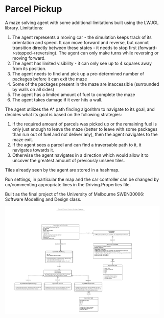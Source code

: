 # Parcel Pickup

A maze solving agent with some additional limitations built using the LWJGL library.
Limitations:

1. The agent represents a moving car - the simulation keeps track of its orientation and speed. It can move forward and reverse, but cannot transition directly between these states - it needs to stop first (forward->stopped->reversing). The agent can only make turns while reversing or moving forward.
2. The agent has limited visibility - it can only see up to 4 squares away from its position.
3. The agent needs to find and pick up a pre-determined number of packages before it can exit the maze
4. Some of the packages present in the maze are inaccessible (surrounded by walls on all sides)
5. The agent has a limited amount of fuel to complete the maze
6. The agent takes damage if it ever hits a wall.

The agent utilizes the A* path finding algorithm to navigate to its goal, and decides what its goal is based on the following strategies:

1. If the required amount of parcels was picked up or the remaining fuel is only just enough to leave the maze (better to leave with some packages than run out of fuel and not deliver any), then the agent navigates to the maze exit.
2. If the agent sees a parcel and can find a traversable path to it, it navigates towards it.
3. Otherwise the agent navigates in a direction which would allow it to uncover the greatest amount of previously unseen tiles.

Tiles already seen by the agent are stored in a hashmap.

Run settings, in particular the map and the car controller can be changed by un/commenting appropriate lines in the Driving.Properties file.

Built as the final project of the University of Melbourne SWEN30006: Software Modelling and Design class.

![Car Controller UML diagram](https://github.com/Zejjs/ParcelPickup/blob/master/Parcel%20Pickup%20-%20UML.png?raw=true)
